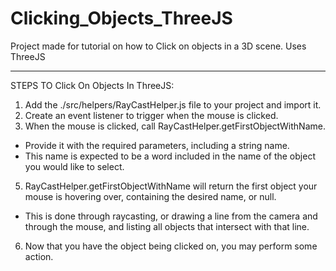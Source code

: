 # Clicking_Objects_ThreeJS
Project made for tutorial on how to Click on objects in a 3D scene. Uses ThreeJS

--------------------------------------------------------------------------------------------------------------------
STEPS TO Click On Objects In ThreeJS:

1. Add the ./src/helpers/RayCastHelper.js file to your project and import it.
2. Create an event listener to trigger when the mouse is clicked.
3. When the mouse is clicked, call RayCastHelper.getFirstObjectWithName.
  - Provide it with the required parameters, including a string name.
  - This name is expected to be a word included in the name of the object you would like to select. 
5. RayCastHelper.getFirstObjectWithName will return the first object your mouse is hovering over, containing the desired name, or null.
  - This is done through raycasting, or drawing a line from the camera and through the mouse, and listing all objects that intersect with that line.
6. Now that you have the object being clicked on, you may perform some action.  
